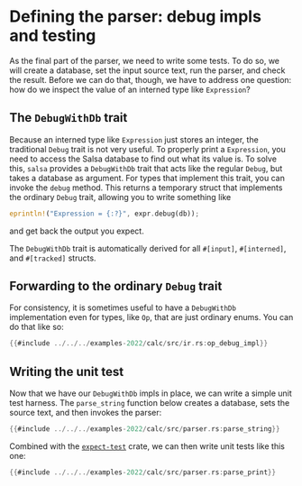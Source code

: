 # Defining the parser: debug impls and testing

As the final part of the parser, we need to write some tests.
To do so, we will create a database, set the input source text, run the parser, and check the result.
Before we can do that, though, we have to address one question: how do we inspect the value of an interned type like `Expression`?

## The `DebugWithDb` trait

Because an interned type like `Expression` just stores an integer, the traditional `Debug` trait is not very useful.
To properly print a `Expression`, you need to access the Salsa database to find out what its value is.
To solve this, `salsa` provides a `DebugWithDb` trait that acts like the regular `Debug`, but takes a database as argument.
For types that implement this trait, you can invoke the `debug` method.
This returns a temporary struct that implements the ordinary `Debug` trait, allowing you to write something like

```rust
eprintln!("Expression = {:?}", expr.debug(db));
```

and get back the output you expect.

The `DebugWithDb` trait is automatically derived for all `#[input]`, `#[interned]`, and `#[tracked]` structs.

## Forwarding to the ordinary `Debug` trait

For consistency, it is sometimes useful to have a `DebugWithDb` implementation even for types, like `Op`, that are just ordinary enums. You can do that like so:

```rust
{{#include ../../../examples-2022/calc/src/ir.rs:op_debug_impl}}
```

## Writing the unit test

Now that we have our `DebugWithDb` impls in place, we can write a simple unit test harness.
The `parse_string` function below creates a database, sets the source text, and then invokes the parser:

```rust
{{#include ../../../examples-2022/calc/src/parser.rs:parse_string}}
```

Combined with the [`expect-test`](https://crates.io/crates/expect-test) crate, we can then write unit tests like this one:

```rust
{{#include ../../../examples-2022/calc/src/parser.rs:parse_print}}
```
